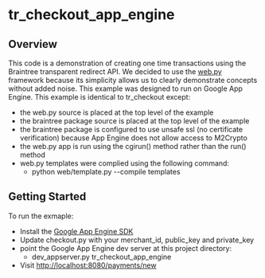 # tr_checkout_app_engine

## Overview

This code is a demonstration of creating one time transactions using the
Braintree transparent redirect API.  We decided to use the
[web.py](http://webpy.org/) framework because its simplicity
allows us to clearly demonstrate concepts without added noise. This example
was designed to run on Google App Engine. This example is identical to
tr_checkout except:

* the web.py source is placed at the top level of the example
* the braintree package source is placed at the top level of the example
* the braintree package is configured to use unsafe ssl (no certificate verification) because App Engine does not allow access to M2Crypto
* the web.py app is run using the cgirun() method rather than the run() method
* web.py templates were complied using the following command:
  * python web/template.py --compile templates

## Getting Started

To run the exmaple:

* Install the [Google App Engine SDK](http://code.google.com/appengine/downloads.html)
* Update checkout.py with your merchant_id, public_key and private_key
* point the Google App Engine dev server at this project directory:
  * dev_appserver.py tr_checkout_app_engine
* Visit [http://localhost:8080/payments/new](http://localhost:8080/payments/new)

